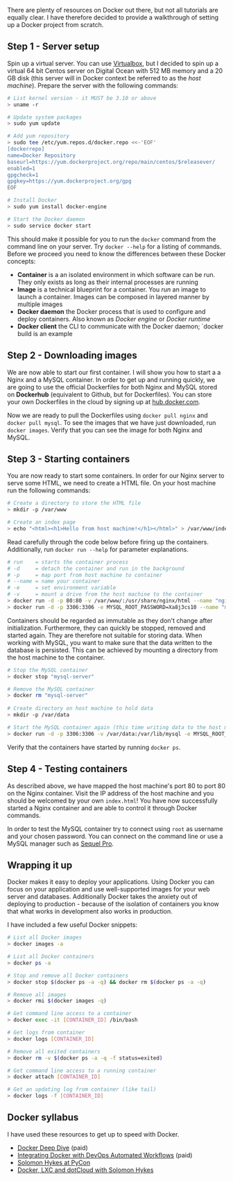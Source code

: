 There are plenty of resources on Docker out there, but not all tutorials are equally clear. I have therefore decided to provide a walkthrough of setting up a Docker project from scratch. 

## Step 1 - Server setup

Spin up a virtual server. You can use [Virtualbox](https://www.virtualbox.org/), but I decided to spin up a virtual 64 bit Centos server on Digital Ocean with 512 MB memory and a 20 GB disk (this server will in Docker context be referred to as the *host machine*). Prepare the server with the following commands:

```bash
# List kernel version - it MUST be 3.10 or above
> uname -r

# Update system packages
> sudo yum update

# Add yum repository
> sudo tee /etc/yum.repos.d/docker.repo <<-'EOF'
[dockerrepo]
name=Docker Repository
baseurl=https://yum.dockerproject.org/repo/main/centos/$releasever/
enabled=1
gpgcheck=1
gpgkey=https://yum.dockerproject.org/gpg
EOF

# Install Docker
> sudo yum install docker-engine

# Start the Docker daemon
> sudo service docker start
```

This should make it possible for you to run the `docker` command from the command line on your server. Try `docker --help` for a listing of commands. Before we proceed you need to know the differences between these Docker concepts:

- **Container** is a an isolated environment in which software can be run. They only exists as long as their internal processes are running
- **Image** is a technical blueprint for a container. You *run* an image to launch a container. Images can be composed in layered manner by multiple images
- **Docker daemon** the Docker process that is used to configure and deploy containers. Also known as *Docker engine* or *Docker runtime*
- **Docker client** the CLI to communicate with the Docker daemon; `docker build is an example

## Step 2 - Downloading images

We are now able to start our first container. I will show you how to start a a Nginx and a MySQL container. In order to get up and running quickly, we are going to use the official Dockerfiles for both Nginx and MySQL stored on **Dockerhub** (equivalent to Github, but for Dockerfiles). You can store your own Dockerfiles in the cloud by signing up at [hub.docker.com](https://hub.docker.com/).

Now we are ready to pull the Dockerfiles using `docker pull nginx` and `docker pull mysql`. To see the images that we have just downloaded, run `docker images`. Verify that you can see the image for both Nginx and MySQL.

## Step 3 - Starting containers

You are now ready to start some containers. In order for our Nginx server to serve some HTML, we need to create a HTML file. On your host machine run the following commands: 

```bash
# Create a directory to store the HTML file
> mkdir -p /var/www

# Create an index page
> echo "<html><h1>Hello from host machine!</h1></html>" > /var/www/index.html
```

Read carefully through the code below before firing up the containers. Additionally, run `docker run --help` for parameter explanations.

```bash
# run    = starts the container process
# -d     = detach the container and run in the background
# -p     = map port from host machine to container
# --name = name your container
# -e     = set environment variable
# -v     = mount a drive from the host machine to the container
> docker run -d -p 80:80 -v /var/www/:/usr/share/nginx/html --name "nginx-server" nginx
> docker run -d -p 3306:3306 -e MYSQL_ROOT_PASSWORD=Xa8j3cs10 --name "mysql-server" mysql
```

Containers should be regarded as immutable as they don't change after initialization. Furthermore, they can quickly be stopped, removed and started again. They are therefore not suitable for storing data. When working with MySQL, you want to make sure that the data written to the database is persisted. This can be achieved by mounting a directory from the host machine to the container.

```bash
# Stop the MySQL container
> docker stop "mysql-server"

# Remove the MySQL container
> docker rm "mysql-server"
 
# Create directory on host machine to hold data
> mkdir -p /var/data

# Start the MySQL container again (this time writing data to the host machine)
> docker run -d -p 3306:3306 -v /var/data:/var/lib/mysql -e MYSQL_ROOT_PASSWORD=Xa8j3cs10 --name "mysql-server" mysql
```

Verify that the containers have started by running `docker ps`. 

## Step 4 - Testing containers

As described above, we have mapped the host machine's port 80 to port 80 on the Nginx container. Visit the IP address of the host machine and you should be welcomed by your own `index.html`! You have now successfully started a Nginx container and are able to control it through Docker commands.

In order to test the MySQL container try to connect using `root` as username and your chosen password. You can connect on the command line or use a MySQL manager such as [Sequel Pro](http://www.sequelpro.com/).

## Wrapping it up
Docker makes it easy to deploy your applications. Using Docker you can focus on your application and use well-supported images for your web server and databases. Additionally Docker takes the anxiety out of deploying to production - because of the isolation of containers you know that what works in development also works in production. 

I have included a few useful Docker snippets:

```bash
# List all Docker images
> docker images -a

# List all Docker containers
> docker ps -a

# Stop and remove all Docker containers
> docker stop $(docker ps -a -q) && docker rm $(docker ps -a -q)

# Remove all images
> docker rmi $(docker images -q)

# Get command line access to a container
> docker exec -it [CONTAINER_ID] /bin/bash

# Get logs from container
> docker logs [CONTAINER_ID]

# Remove all exited containers
> docker rm -v $(docker ps -a -q -f status=exited)

# Get command line access to a running container
> docker attach [CONTAINER_ID]

# Get an updating log from container (like tail)
> docker logs -f [CONTAINER_ID]
```

## Docker syllabus
I have used these resources to get up to speed with Docker.

- [Docker Deep Dive](https://www.pluralsight.com/courses/docker-deep-dive) (paid)
- [Integrating Docker with DevOps Automated Workflows](https://app.pluralsight.com/library/courses/integrating-docker-with-devops-automated-workflows) (paid)
- [Solomon Hykes at PyCon](https://www.youtube.com/watch?v=wW9CAH9nSLs)
- [Docker, LXC and dotCloud with Solomon Hykes](https://changelog.com/89/)

